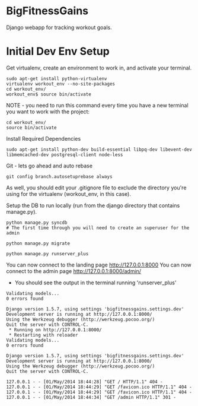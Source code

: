 BigFitnessGains
===========
Django webapp for tracking workout goals.

Initial Dev Env Setup
===========

Get virtualenv, create an environment to work in, and activate your terminal.
```
sudo apt-get install python-virtualenv
virtualenv workout_env --no-site-packages
cd workout_env/
workout_env$ source bin/activate
```
NOTE - you need to run this command every time you have a new terminal you want to work with the project:
```
cd workout_env/
source bin/activate
```

Install Required Dependencies
```
sudo apt-get install python-dev build-essential libpq-dev libevent-dev libmemcached-dev postgresql-client node-less
```

Git - lets go ahead and auto rebase
```
git config branch.autosetuprebase always
```
As well, you should edit your .gitignore file to exclude the directory you're using for the virtualenv (workout_env, in this case).

Setup the DB to run locally (run from the django directory that contains manage.py).
```
python manage.py syncdb
# The first time through you will need to create an superuser for the admin

python manage.py migrate

python manage.py runserver_plus
```

You can now connect to the landing page http://127.0.0.1:8000
You can now connect to the admin page http://127.0.0.1:8000/admin/
* You should see the output in the terminal running 'runserver_plus'
```
Validating models...
0 errors found

Django version 1.5.7, using settings 'bigfitnessgains.settings.dev'
Development server is running at http://127.0.0.1:8000/
Using the Werkzeug debugger (http://werkzeug.pocoo.org/)
Quit the server with CONTROL-C.
 * Running on http://127.0.0.1:8000/
 * Restarting with reloader
Validating models...
0 errors found

Django version 1.5.7, using settings 'bigfitnessgains.settings.dev'
Development server is running at http://127.0.0.1:8000/
Using the Werkzeug debugger (http://werkzeug.pocoo.org/)
Quit the server with CONTROL-C.

127.0.0.1 - - [01/May/2014 18:44:28] "GET / HTTP/1.1" 404 -
127.0.0.1 - - [01/May/2014 18:44:29] "GET /favicon.ico HTTP/1.1" 404 -
127.0.0.1 - - [01/May/2014 18:44:29] "GET /favicon.ico HTTP/1.1" 404 -
127.0.0.1 - - [01/May/2014 18:44:34] "GET /admin HTTP/1.1" 301 -
```
